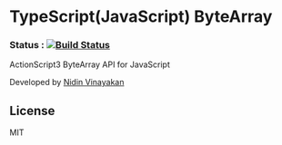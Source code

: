TypeScript(JavaScript) ByteArray
================================
### Status : [![Build Status](https://api.travis-ci.org/nidin/DataArray.png)](https://travis-ci.org/nidin/DataArray)
ActionScript3 ByteArray API for JavaScript

Developed by [Nidin Vinayakan]

License
----

MIT


[Nidin Vinayakan]:https://github.com/nidin